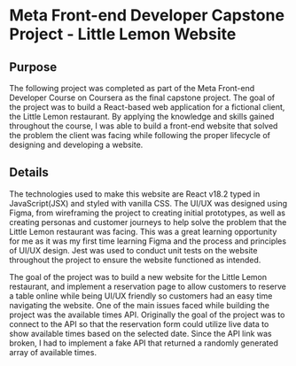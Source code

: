# Meta Front-end Developer Capstone Project - Little Lemon Website

## Purpose

The following project was completed as part of the Meta Front-end Developer Course on Coursera as the final capstone project. The goal of the project was to build a React-based web application for a fictional client, the Little Lemon restaurant. By applying the knowledge and skills gained throughout the course, I was able to build a front-end website that solved the problem the client was facing while following the proper lifecycle of designing and developing a website.  

## Details

The technologies used to make this website are React v18.2 typed in JavaScript(JSX) and styled with vanilla CSS. The UI/UX was designed using Figma, from wireframing the project to creating initial prototypes, as well as creating personas and customer journeys to help solve the problem that the Little Lemon restaurant was facing. This was a great learning opportunity for me as it was my first time learning Figma and the process and principles of UI/UX design. Jest was used to conduct unit tests on the website throughout the project to ensure the website functioned as intended. 

The goal of the project was to build a new website for the Little Lemon restaurant, and implement a reservation page to allow customers to reserve a table online while being UI/UX friendly so customers had an easy time navigating the website. One of the main issues faced while building the project was the available times API. Originally the goal of the project was to connect to the API so that the reservation form could utilize live data to show available times based on the selected date. Since the API link was broken, I had to implement a fake API that returned a randomly generated array of available times. 

